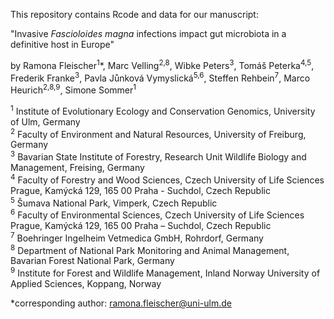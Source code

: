This repository contains Rcode and data for our manuscript: 

"Invasive <i>Fascioloides magna</i> infections impact gut microbiota in a definitive host in Europe"

by Ramona Fleischer<sup>1</sup>*, Marc Velling<sup>2,8</sup>, Wibke Peters<sup>3</sup>, Tomáš Peterka<sup>4,5</sup>, Frederik Franke<sup>3</sup>, Pavla Jůnková Vymyslická<sup>5,6</sup>, Steffen Rehbein<sup>7</sup>, Marco Heurich<sup>2,8,9</sup>, Simone Sommer<sup>1</sup>

<sup>1</sup> Institute of Evolutionary Ecology and Conservation Genomics, University of Ulm, Germany <br>
<sup>2</sup> Faculty of Environment and Natural Resources, University of Freiburg, Germany <br>
<sup>3</sup> Bavarian State Institute of Forestry, Research Unit Wildlife Biology and Management, Freising, Germany <br>
<sup>4</sup> Faculty of Forestry and Wood Sciences, Czech University of Life Sciences Prague, Kamýcká 129, 165 00 Praha - Suchdol, Czech Republic <br>
<sup>5</sup> Šumava National Park, Vimperk, Czech Republic <br>
<sup>6</sup> Faculty of Environmental Sciences, Czech University of Life Sciences Prague, Kamýcká 129, 165 00 Praha – Suchdol, Czech Republic  <br>
<sup>7</sup> Boehringer Ingelheim Vetmedica GmbH, Rohrdorf, Germany <br>
<sup>8</sup> Department of National Park Monitoring and Animal Management, Bavarian Forest National Park, Germany <br>
<sup>9</sup> Institute for Forest and Wildlife Management, Inland Norway University of Applied Sciences, Koppang, Norway <br>

*corresponding author: ramona.fleischer@uni-ulm.de 

